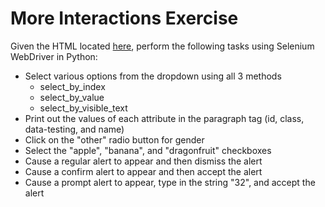# More Interactions Exercise
Given the HTML located [here](https://github.com/220613-pwa-ext/training/blob/main/week-6/day-4/more-selenium-interactions-frontend/index.html), perform the following tasks using Selenium WebDriver in Python:

* Select various options from the dropdown using all 3 methods
    - select_by_index
    - select_by_value
    - select_by_visible_text
* Print out the values of each attribute in the paragraph tag (id, class, data-testing, and name)
* Click on the "other" radio button for gender
* Select the "apple", "banana", and "dragonfruit" checkboxes
* Cause a regular alert to appear and then dismiss the alert
* Cause a confirm alert to appear and then accept the alert
* Cause a prompt alert to appear, type in the string "32", and accept the alert
